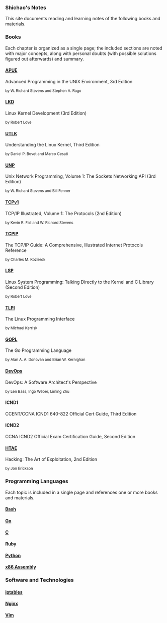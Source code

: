 ### **Shichao's Notes**

This site documents reading and learning notes of the following books and materials.

<div class="row">
  <div class="col-md-8">
    <script>
      (function() {
        var cx = '000491777875727507539:_gc3mx7cstg';
        var gcse = document.createElement('script');
        gcse.type = 'text/javascript';
        gcse.async = true;
        gcse.src = (document.location.protocol == 'https:' ? 'https:' : 'http:') +
            '//cse.google.com/cse.js?cx=' + cx;
        var s = document.getElementsByTagName('script')[0];
        s.parentNode.insertBefore(gcse, s);
      })();
    </script>
    <gcse:searchbox-only></gcse:searchbox-only>
  </div>
</div>

### Books

Each chapter is organized as a single page; the included sections are noted with major concepts, along with personal doubts (with possible solutions figured out afterwards) and summary.

#### [APUE](apue/index.md)

Advanced Programming in the UNIX Environment, 3rd Edition

<small>by W. Richard Stevens and Stephen A. Rago</small>

#### [LKD](lkd/index.md)

Linux Kernel Development (3rd Edition)

<small>by Robert Love</small>

#### [UTLK](utlk/index.md)

Understanding the Linux Kernel, Third Edition

<small>by Daniel P. Bovet and Marco Cesati</small>

#### [UNP](unp/index.md)

Unix Network Programming, Volume 1: The Sockets Networking API (3rd Edition)

<small>by W. Richard Stevens and Bill Fenner</small>

#### [TCPv1](tcpv1/index.md)

TCP/IP Illustrated, Volume 1: The Protocols (2nd Edition)

<small>by Kevin R. Fall and W. Richard Stevens</small>

#### [TCPIP](tcpip/index.md)

The TCP/IP Guide: A Comprehensive, Illustrated Internet Protocols Reference

<small>by Charles M. Kozierok</small>

#### [LSP](lsp/index.md)

Linux System Programming: Talking Directly to the Kernel and C Library (Second Edition)

<small>by Robert Love</small>

#### [TLPI](tlpi/index.md)

The Linux Programming Interface

<small>by Michael Kerrisk</small>

#### [GOPL](gopl/index.md)

The Go Programming Language

<small>by Alan A. A. Donovan and Brian W. Kernighan</small>

#### [DevOps](devops/index.md)

DevOps: A Software Architect's Perspective

<small>by Len Bass, Ingo Weber, Liming Zhu</small>

#### ICND1

CCENT/CCNA ICND1 640-822 Official Cert Guide, Third Edition

#### ICND2

CCNA ICND2 Official Exam Certification Guide, Second Edition

#### [HTAE](htae/index.md)

Hacking: The Art of Exploitation, 2nd Edition

<small>by Jon Erickson</small>

### Programming Languages

Each topic is included in a single page and references one or more books and materials.

#### [Bash](bash/index.md)
#### [Go](golang/index.md)
#### [C](c/index.md)
#### [Ruby](ruby/index.md)
#### [Python](python/index.md)
#### [x86 Assembly](asm/index.md)

### Software and Technologies

#### [iptables](iptables/index.md)
#### [Nginx](nginx/index.md)
#### [Vim](vim/index.md)
